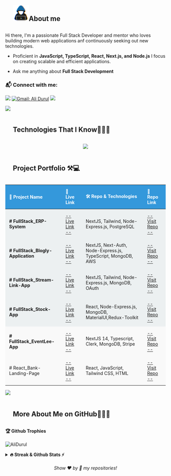 
<!-- <a href="https://git.io/typing-svg">
<img src="https://readme-typing-svg.demolab.com?font=comic+sense&weight=600&size=23&pause=1000&color=1E88E5&vCenter=true&width=800&height=60&lines=Hi,+I+am+Ali;%F0%9F%91%A8%F0%9F%8F%BB%E2%80%8D%F0%9F%92%BB+A+Full+Stack+Developer.;%F0%9F%8E%93+Graduated+from+Software+Engineering.;%F0%9F%92%99+Love+to+learn+new+stuffs." alt="Typing SVG" />
</a> --!>

<!--h2 without bottom border-->
<div id="user-content-toc">
  <ul align="left">
    <summary> <img src = "./assets/img/about_me.gif" width = 50px /><h2 style="display: inline-block">About me</h2></summary>
  </ul>
</div>

<p>Hi there, I'm a passionate Full Stack Developer and mentor who loves building modern web applications anf continuously seeking out new technologies.</p>
 <!-- <picture> <img src="https://www.aalpha.net/wp-content/uploads/2020/12/full-stack-development.gif" align="right"  width = 450px /> </picture> --!>

- Proficient in **JavaScript, TypeScript, React, Next.js, and Node.js** I focus on creating scalable and efficient applications.

- Ask me anything about **Full Stack Development**

### 📬 Connect with me: 
[![](https://img.shields.io/badge/linkedin-%230077B5.svg?&style=for-the-badge&logo=linkedin&logoColor=white)](https://www.linkedin.com/in/ali-durul-851511151/)
[![Gmail: Ali Durul](https://img.shields.io/badge/-gmail-red?style=for-the-badge&logo=Gmail&logoColor=white&link=mailto:alidrl26@gmail.com)](mailto:alidrl26@gmail.com)
![](https://komarev.com/ghpvc/?username=AliDurul&color=blue&style=for-the-badge)

<img src="https://user-images.githubusercontent.com/73097560/115834477-dbab4500-a447-11eb-908a-139a6edaec5c.gif" >

<div id="user-content-toc">
  <ul>
    <summary><h2 style="display: inline-block">Technologies That I Know👨🏻‍💻</h2></summary>
  </ul>
</div>
<!--tech stack icons-->
<p align="center">
  <a href="https://skillicons.dev">
    <img src="https://skillicons.dev/icons?i=html,css,js,ts,react,nextjs,vue,redux,bootstrap,materialui,tailwind,sass,styledcomponents,py,linux,mysql,mongodb,postgres,mysql,firebase,postman,azure,github,gitlab,vercel,vite,git,vscode,figma&perline=15" />
  </a>
</p>

<!--
<div id="user-content-toc">
  <ul>
    <summary><h2 style="display: inline-block">My Projects⚒💻</h2></summary>
  </ul>
</div>


  Project Name       | Repo Link & Technologies     | How does my project look
:-------------------------|-------------------------|------------------------- 
[FullStack_Stock-App](https://mern-stack-stock-app.vercel.app/) | React, Node-Expres.js, MongoDB Material UI, Redux-Toolkit [# Go to Repo](https://github.com/AliDurul/FullStack_Stock-App) | ![stockapp](https://github.com/AliDurul/FullStack-Stock-App/assets/80897590/26627259-cb60-47d9-bd50-8c64f7877254)
[FullStack_Blog-App](https://fullstack-blog-app-c4ay.onrender.com)| React, Node-Expres.js, MongoDB, Material UI, Redux-Toolkit [# Go to Repo](https://github.com/AliDurul/FullStack_Blog-App) | ![blog app](https://github.com/AliDurul/MernStack_Blog-App/assets/80897590/1d78fdb1-5326-4237-b630-097889dbc09a)
[Firebase_Movie-App](https://firebase-movie-app-two.vercel.app)| React, Tailwind CSS, Context Api, ApiServer [# Go to Repo](https://github.com/AliDurul/Firebase-Movie-App)| ![movieapp](https://github.com/AliDurul/Firebase-Movie-App/assets/80897590/89c7bdcd-c9f4-4c47-bbd3-f918e1a09de5)
[Lee-Library](https://tailwind-shopping-cartt.vercel.app)| React, StyledComponent CSS, Context Api, ApiServer [# Go to Repo](https://github.com/AliDurul/Lee-Library) | ![LeeLibrirary](https://github.com/AliDurul/Lee-Library/assets/80897590/76766085-6395-4bbd-a285-6acbaab5bedc)
[React_Shopping-Cart](https://tailwind-shopping-cartt.vercel.app)| React, Tailwind CSS, Context Api, ApiServer [# Go to Repo](https://github.com/AliDurul/Shopping-Cart) | ![shoppingCart](https://github.com/AliDurul/Shopping-Cart/assets/80897590/d492d45f-b971-4a68-817e-a9d18a53cdbb)
[React_FoodRecipe-App](https://food-recipe-app-mu.vercel.app) | React, CSS, Context Api, ApiServer, React-Router [# Go to Repo](https://github.com/AliDurul/Food-Recipe-App) | ![foodrecipe](https://github.com/AliDurul/Food-Recipe-App/assets/80897590/ce752921-a133-468f-a928-d1bc6e3eaa46)
[Reac_lee-Media](https://react-leemedia.vercel.app/) | React, Javascript, Material UI, ApiServer, Axios [# Go to Repo](https://github.com/AliDurul/React_Lee-Media) | ![leeMedia](https://github.com/AliDurul/React_Lee-Media/assets/80897590/ae3fa317-2f15-4494-8a8e-ccbdd662add0)
[React_LandingPage](https://lee-react-hoobank.vercel.app/) | React, Javascript, Tailwind Css, Html [# Go to Repo](https://github.com/AliDurul/React_HooBank) | ![hoobank(1)](https://github.com/AliDurul/React_HooBank/assets/80897590/f6b32f14-d9b9-4e98-83fa-887ec0063d61)
[React_SocialMedia](https://lee-react-socialmedia.vercel.app/) | React, Material UI, Js [# Go to Repo](https://github.com/AliDurul/React_SocialMedia) | ![Video_231216132001](https://github.com/AliDurul/React_SocialMedia/assets/80897590/d793c394-f4c8-4f63-9fc6-489173796d4f)
[NextJs Fullstack App](https://next-fullstack-app-umber.vercel.app/) | Next, Next-Auth, Module CSS, App-Router [# Go to Repo](https://github.com/AliDurul/Next_FullstackApp) | ![nextApp](https://github.com/AliDurul/MernStack_Blog-App/assets/80897590/bd2dc496-e806-4243-b82c-0582e57f9759)

-->

<div id="user-content-toc">
  <ul>
    <summary><h2 style="display: inline-block">Project Portfolio ⚒💻</h2></summary>
  </ul>
</div>
    
  <table style="width:100%; border-collapse: collapse; text-align: left;">
        <thead>
            <tr>
                <th style="padding: 12px; background-color: #3498db; color: white;">🚀 Project Name</th>
                <th style="padding: 12px; background-color: #3498db; color: white;">🔗 Live Link </th>
                <th style="padding: 12px; background-color: #3498db; color: white;">🛠️ Repo & Technologies</th>
                <th style="padding: 12px; background-color: #3498db; color: white;">🔗 Repo Link</th>
            </tr>
        </thead>
        <tbody>
          <tr>
                <td style="padding: 12px; font-weight: bold; background-color: #ecf0f1;"> # FullStack_ERP-System </td>
                <td style="padding: 12px; background-color: #ecf0f1;">
                    <a href="https://strong-concrete-frontend.vercel.app">-- Live Link -- </a>
                </td>
                <td style="padding: 12px; background-color: #ecf0f1;"> NextJS, Tailwind, Node-Express.js, PostgreSQL <br>
                </td>
                <td style="padding: 12px; background-color: #ecf0f1;">
                    <a href="https://github.com/AliDurul/Strong_concrete_Frontend">-- Visit Repo -- </a>
                </td>
            </tr>
            <tr>
                  <td style="padding: 12px; font-weight: bold; background-color: #ecf0f1;"> # FullStack_Blogly-Application </td>
                  <td style="padding: 12px; background-color: #ecf0f1;">
                      <a href="https://bloglyy.vercel.app">-- Live Link -- </a>
                  </td>
                  <td style="padding: 12px; background-color: #ecf0f1;"> NextJS, Next-Auth, Node-Express.js, TypeScript, MongoDB, AWS  <br>
                  </td>
                  <td style="padding: 12px; background-color: #ecf0f1;">
                      <a href="https://github.com/AliDurul/FullStack-BlogLy/tree/main">-- Visit Repo -- </a>
                  </td>
            </tr>
            <tr>
                <td style="padding: 12px; font-weight: bold; background-color: #ecf0f1;"> # FullStack_Stream-Link-App </td>
                <td style="padding: 12px; background-color: #ecf0f1;">
                    <a href="https://streamlink-nextjs.vercel.app/">-- Live Link -- </a>
                </td>
                <td style="padding: 12px; background-color: #ecf0f1;"> NextJS, Tailwind, Node-Express.js, MongoDB, OAuth <br>
                </td>
                <td style="padding: 12px; background-color: #ecf0f1;">
                    <a href="https://github.com/AliDurul/NextJs_StreamLink">-- Visit Repo -- </a>
                </td>
            </tr>
            <tr>
                <td style="padding: 12px; font-weight: bold; background-color: #ecf0f1;"> # FullStack_Stock-App </td>
                <td style="padding: 12px; background-color: #ecf0f1;">
                    <a href="https://full-stack-stock-app.vercel.app/">-- Live Link -- </a>
                </td>
                <td style="padding: 12px; background-color: #ecf0f1;"> React, Node-Express.js, MongoDB,
                    MaterialUI,Redux-Toolkit <br>
                </td>
                <td style="padding: 12px; background-color: #ecf0f1;">
                    <a href="https://github.com/AliDurul/FullStack_Stock-App">-- Visit Repo -- </a>
                </td>
            </tr>
            <tr>
                <td style="padding: 12px; font-weight: bold; background-color: #f9f9f9;"> # FullStack_EventLee-App </td>
                <td style="padding: 12px; background-color: #f9f9f9;">
                    <a href="https://event-lee.vercel.app/">-- Live Link -- </a>
                </td>
                <td style="padding: 12px; background-color: #f9f9f9;"> NextJS 14, Typescript, Clerk, MongoDB, Stripe
                </td>
                <td style="padding: 12px; background-color: #f9f9f9;">
                    <a href="https://github.com/AliDurul/Next_EventLeeApp">-- Visit Repo -- </a>
                </td>
            </tr>
           <!--  <tr>
                <td style="padding: 12px; font-weight: bold; background-color: #f9f9f9;"> # FullStack_Blog-App </td>
                <td style="padding: 12px; background-color: #f9f9f9;">
                    <a href="https://fullstack-blog-app-c4ay.onrender.com">-- Live Link -- </a>
                </td>
                <td style="padding: 12px; background-color: #f9f9f9;"> React, Node-Express.js, MongoDB, Material UI,
                    Redux-Toolkit<br>
                </td>
                <td style="padding: 12px; background-color: #f9f9f9;">
                    <a href="https://github.com/AliDurul/FullStack_Blog-App">-- Visit Repo -- </a>
                </td>
            </tr> -->
         <!--    <tr>
                <td style="padding: 12px; font-weight: bold; background-color: #ecf0f1;"> # Firebase_Movie-App </td>
                <td style="padding: 12px; background-color: #ecf0f1;">
                    <a href="https://firebase-movie-app-two.vercel.app">-- Live Link -- </a>
                </td>
                <td style="padding: 12px; background-color: #ecf0f1;"> React, Tailwind CSS, Context API, ApiServer<br>
                </td>
                <td style="padding: 12px; background-color: #f9f9f9;">
                    <a href="https://github.com/AliDurul/FullStack_Blog-App">-- Visit Repo -- </a>
                </td>
            </tr> -->
            <!-- <tr>
                <td style="padding: 12px; background-color: #f9f9f9;"> # Lee-Library </td>
                <td style="padding: 12px; background-color: #f9f9f9;">
                    <a href="https://lee-library.vercel.app/">-- Live Link -- </a>
                </td>
                <td style="padding: 12px; background-color: #f9f9f9;"> React, Styled Components, Context API,
                    ApiServer<br>
                </td>
                <td style="padding: 12px; background-color: #f9f9f9;">
                    <a href="https://github.com/AliDurul/Lee-Library">-- Visit Repo -- </a>
                </td>
            </tr> -->
            <!-- <tr>
                <td style="padding: 12px; background-color: #ecf0f1;"> # React_Shopping-Cart </td>
                <td style="padding: 12px; background-color: #ecf0f1;">
                    <a href="https://tailwind-shopping-cartt.vercel.app">-- Live Link -- </a>
                </td>
                <td style="padding: 12px; background-color: #ecf0f1;"> React, Tailwind CSS, Context API, ApiServer<br>
                </td>
                <td style="padding: 12px; background-color: #f9f9f9;">
                    <a href="https://github.com/AliDurul/Shopping-Cart">-- Visit Repo -- </a>
                </td>
            </tr> -->
           <!--  <tr>
                <td style="padding: 12px; background-color: #f9f9f9;"> # React_FoodRecipe-App </td>
                <td style="padding: 12px; background-color: #f9f9f9;">
                    <a href="https://food-recipe-app-mu.vercel.app">-- Live Link -- </a>
                </td>
                <td style="padding: 12px; background-color: #f9f9f9;"> React, CSS, Context API, ApiServer,
                    React-Router<br>
                </td>
                <td style="padding: 12px; background-color: #f9f9f9;">
                    <a href="https://github.com/AliDurul/Food-Recipe-App">-- Visit Repo -- </a>
                </td>
            </tr> -->
<!--             <tr>
                <td style="padding: 12px; background-color: #ecf0f1;"> # React_lee-Media </td>
                <td style="padding: 12px; background-color: #ecf0f1;">
                    <a href="https://react-leemedia.vercel.app/">-- Live Link -- </a>
                </td>
                <td style="padding: 12px; background-color: #ecf0f1;">
                    React, JavaScript, Material UI, ApiServer,Axios <br>
                </td>
                <td style="padding: 12px; background-color: #f9f9f9;">
                    <a href="https://github.com/AliDurul/React_Lee-Media">-- Visit Repo -- </a>
                </td>
            </tr> -->
            <tr>
                <td style="padding: 12px; background-color: #f9f9f9;"> # React_Bank-Landing-Page </td>
                <td style="padding: 12px; background-color: #f9f9f9;">
                    <a href="https://lee-react-hoobank.vercel.app/">-- Live Link -- </a>
                </td>
                <td style="padding: 12px; background-color: #f9f9f9;"> React, JavaScript, Tailwind CSS, HTML<br>
                </td>
                <td style="padding: 12px; background-color: #f9f9f9;">
                    <a href="https://github.com/AliDurul/React_HooBank">-- Visit Repo -- </a>
                </td>
            </tr>
<!--             <tr>
                <td style="padding: 12px; background-color: #ecf0f1;"> # React_SocialMedia </td>
                <td style="padding: 12px; background-color: #ecf0f1;">
                    <a href="https://lee-react-socialmedia.vercel.app/">-- Live Link -- </a>
                </td>
                <td style="padding: 12px; background-color: #ecf0f1;"> React, Material UI, JavaScript<br>
                </td>
                <td style="padding: 12px; background-color: #f9f9f9;">
                    <a href="https://github.com/AliDurul/React_SocialMedia">-- Visit Repo -- </a>
                </td>
            </tr> -->
        </tbody>
    </table>
    
<img src="https://user-images.githubusercontent.com/73097560/115834477-dbab4500-a447-11eb-908a-139a6edaec5c.gif" >



<div id="user-content-toc">
  <ul>
    <summary><h2 style="display: inline-block"> More About Me on GitHub👨🏻‍💻</h2></summary>
  </ul>
</div>

<b>🏆 Github Trophies</b>
<br><br>
<img align="center" src="https://github-profile-trophy.vercel.app/?username=AliDurul&theme=discord" alt="AliDurul" />

<details>
<summary><b>🔥 Streak & Github Stats ⚡ </b></summary>
<br>
<div style={display:flex ; gap:20}>
  <a  href="https://git.io/streak-stats"><img src="https://streak-stats.demolab.com?user=AliDurul&theme=dark&hide_border=true&date_format=j%20M%5B%20Y%5D" alt="GitHub Streak" /></a>
  <img src="https://github-readme-stats.vercel.app/api?username=AliDurul&show_icons=true&theme=radical&count_private=true" alt="AliDurul" height="200" width="420"/>&nbsp;
  <img src="https://github-readme-stats-eight-pink.vercel.app//api/top-langs/?username=AliDurul&layout=compact&theme=radical" alt="AliDurul" width="400" height="230">
</div>
</details>




  
<h6 align="center">Show ❤️ by 🌟 my repositories!</h6>
